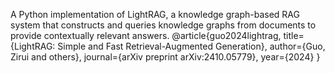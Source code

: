A Python implementation of LightRAG, a knowledge graph-based RAG system that constructs and queries knowledge graphs from documents to provide contextually relevant answers.
@article{guo2024lightrag,
  title={LightRAG: Simple and Fast Retrieval-Augmented Generation},
  author={Guo, Zirui and others},
  journal={arXiv preprint arXiv:2410.05779},
  year={2024}
}
